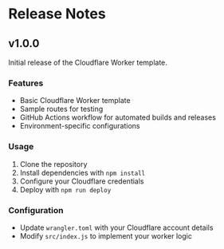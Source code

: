 # Release Notes

## v1.0.0

Initial release of the Cloudflare Worker template.

### Features

- Basic Cloudflare Worker template
- Sample routes for testing
- GitHub Actions workflow for automated builds and releases
- Environment-specific configurations

### Usage

1. Clone the repository
2. Install dependencies with `npm install`
3. Configure your Cloudflare credentials
4. Deploy with `npm run deploy`

### Configuration

- Update `wrangler.toml` with your Cloudflare account details
- Modify `src/index.js` to implement your worker logic